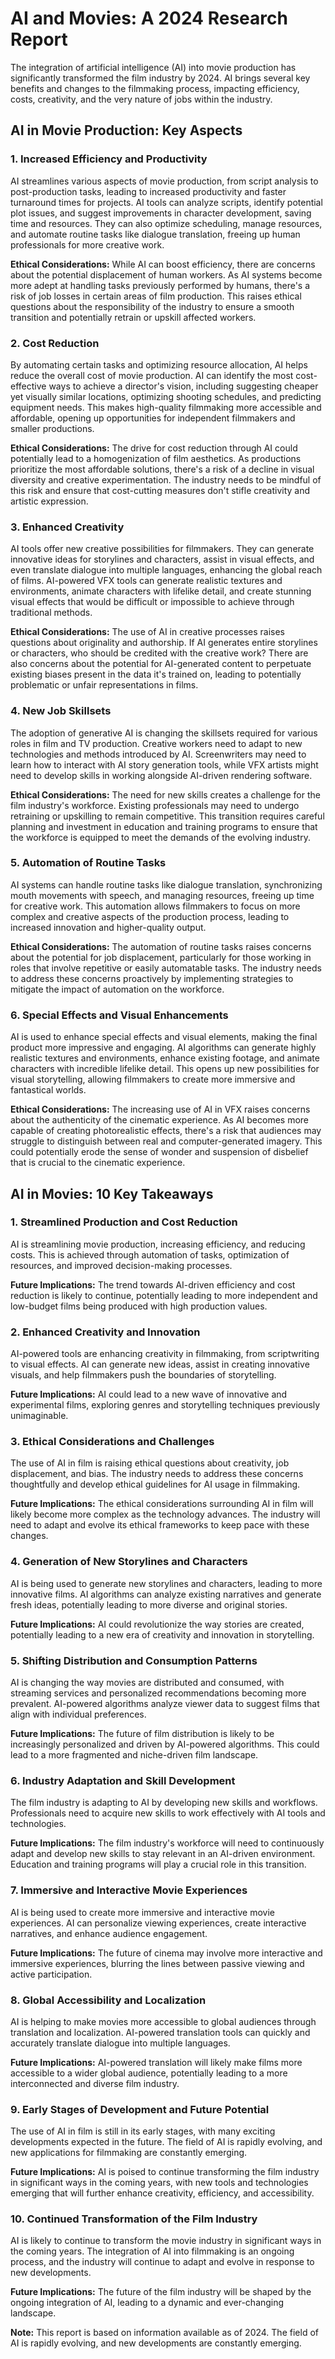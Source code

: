 # AI and Movies: A 2024 Research Report


The integration of artificial intelligence (AI) into movie production has significantly transformed the film industry by 2024. AI brings several key benefits and changes to the filmmaking process, impacting efficiency, costs, creativity, and the very nature of jobs within the industry.


## AI in Movie Production: Key Aspects


### 1. Increased Efficiency and Productivity

AI streamlines various aspects of movie production, from script analysis to post-production tasks, leading to increased productivity and faster turnaround times for projects. AI tools can analyze scripts, identify potential plot issues, and suggest improvements in character development, saving time and resources. They can also optimize scheduling, manage resources, and automate routine tasks like dialogue translation, freeing up human professionals for more creative work.

**Ethical Considerations:** While AI can boost efficiency, there are concerns about the potential displacement of human workers. As AI systems become more adept at handling tasks previously performed by humans, there's a risk of job losses in certain areas of film production. This raises ethical questions about the responsibility of the industry to ensure a smooth transition and potentially retrain or upskill affected workers.

### 2. Cost Reduction

By automating certain tasks and optimizing resource allocation, AI helps reduce the overall cost of movie production. AI can identify the most cost-effective ways to achieve a director's vision, including suggesting cheaper yet visually similar locations, optimizing shooting schedules, and predicting equipment needs. This makes high-quality filmmaking more accessible and affordable, opening up opportunities for independent filmmakers and smaller productions.

**Ethical Considerations:** The drive for cost reduction through AI could potentially lead to a homogenization of film aesthetics. As productions prioritize the most affordable solutions, there's a risk of a decline in visual diversity and creative experimentation. The industry needs to be mindful of this risk and ensure that cost-cutting measures don't stifle creativity and artistic expression.

### 3. Enhanced Creativity

AI tools offer new creative possibilities for filmmakers. They can generate innovative ideas for storylines and characters, assist in visual effects, and even translate dialogue into multiple languages, enhancing the global reach of films. AI-powered VFX tools can generate realistic textures and environments, animate characters with lifelike detail, and create stunning visual effects that would be difficult or impossible to achieve through traditional methods.

**Ethical Considerations:** The use of AI in creative processes raises questions about originality and authorship. If AI generates entire storylines or characters, who should be credited with the creative work? There are also concerns about the potential for AI-generated content to perpetuate existing biases present in the data it's trained on, leading to potentially problematic or unfair representations in films.

### 4. New Job Skillsets

The adoption of generative AI is changing the skillsets required for various roles in film and TV production. Creative workers need to adapt to new technologies and methods introduced by AI. Screenwriters may need to learn how to interact with AI story generation tools, while VFX artists might need to develop skills in working alongside AI-driven rendering software.

**Ethical Considerations:** The need for new skills creates a challenge for the film industry's workforce. Existing professionals may need to undergo retraining or upskilling to remain competitive. This transition requires careful planning and investment in education and training programs to ensure that the workforce is equipped to meet the demands of the evolving industry.

### 5. Automation of Routine Tasks

AI systems can handle routine tasks like dialogue translation, synchronizing mouth movements with speech, and managing resources, freeing up time for creative work. This automation allows filmmakers to focus on more complex and creative aspects of the production process, leading to increased innovation and higher-quality output.

**Ethical Considerations:** The automation of routine tasks raises concerns about the potential for job displacement, particularly for those working in roles that involve repetitive or easily automatable tasks. The industry needs to address these concerns proactively by implementing strategies to mitigate the impact of automation on the workforce.

### 6. Special Effects and Visual Enhancements

AI is used to enhance special effects and visual elements, making the final product more impressive and engaging. AI algorithms can generate highly realistic textures and environments, enhance existing footage, and animate characters with incredible lifelike detail. This opens up new possibilities for visual storytelling, allowing filmmakers to create more immersive and fantastical worlds.

**Ethical Considerations:**  The increasing use of AI in VFX raises concerns about the authenticity of the cinematic experience. As AI becomes more capable of creating photorealistic effects, there's a risk that audiences may struggle to distinguish between real and computer-generated imagery. This could potentially erode the sense of wonder and suspension of disbelief that is crucial to the cinematic experience.


## AI in Movies: 10 Key Takeaways


### 1. Streamlined Production and Cost Reduction

AI is streamlining movie production, increasing efficiency, and reducing costs. This is achieved through automation of tasks, optimization of resources, and improved decision-making processes.

**Future Implications:**  The trend towards AI-driven efficiency and cost reduction is likely to continue, potentially leading to more independent and low-budget films being produced with high production values.

### 2. Enhanced Creativity and Innovation

AI-powered tools are enhancing creativity in filmmaking, from scriptwriting to visual effects. AI can generate new ideas, assist in creating innovative visuals, and help filmmakers push the boundaries of storytelling.

**Future Implications:** AI could lead to a new wave of innovative and experimental films, exploring genres and storytelling techniques previously unimaginable.

### 3. Ethical Considerations and Challenges

The use of AI in film is raising ethical questions about creativity, job displacement, and bias. The industry needs to address these concerns thoughtfully and develop ethical guidelines for AI usage in filmmaking.

**Future Implications:**  The ethical considerations surrounding AI in film will likely become more complex as the technology advances. The industry will need to adapt and evolve its ethical frameworks to keep pace with these changes.

### 4. Generation of New Storylines and Characters

AI is being used to generate new storylines and characters, leading to more innovative films. AI algorithms can analyze existing narratives and generate fresh ideas, potentially leading to more diverse and original stories.

**Future Implications:** AI could revolutionize the way stories are created, potentially leading to a new era of creativity and innovation in storytelling.

### 5. Shifting Distribution and Consumption Patterns

AI is changing the way movies are distributed and consumed, with streaming services and personalized recommendations becoming more prevalent. AI-powered algorithms analyze viewer data to suggest films that align with individual preferences.

**Future Implications:** The future of film distribution is likely to be increasingly personalized and driven by AI-powered algorithms. This could lead to a more fragmented and niche-driven film landscape.

### 6. Industry Adaptation and Skill Development

The film industry is adapting to AI by developing new skills and workflows. Professionals need to acquire new skills to work effectively with AI tools and technologies.

**Future Implications:** The film industry's workforce will need to continuously adapt and develop new skills to stay relevant in an AI-driven environment. Education and training programs will play a crucial role in this transition.

### 7. Immersive and Interactive Movie Experiences

AI is being used to create more immersive and interactive movie experiences. AI can personalize viewing experiences, create interactive narratives, and enhance audience engagement.

**Future Implications:**  The future of cinema may involve more interactive and immersive experiences, blurring the lines between passive viewing and active participation.

### 8. Global Accessibility and Localization

AI is helping to make movies more accessible to global audiences through translation and localization. AI-powered translation tools can quickly and accurately translate dialogue into multiple languages.

**Future Implications:** AI-powered translation will likely make films more accessible to a wider global audience, potentially leading to a more interconnected and diverse film industry.

### 9. Early Stages of Development and Future Potential

The use of AI in film is still in its early stages, with many exciting developments expected in the future. The field of AI is rapidly evolving, and new applications for filmmaking are constantly emerging.

**Future Implications:** AI is poised to continue transforming the film industry in significant ways in the coming years, with new tools and technologies emerging that will further enhance creativity, efficiency, and accessibility.

### 10. Continued Transformation of the Film Industry

AI is likely to continue to transform the movie industry in significant ways in the coming years. The integration of AI into filmmaking is an ongoing process, and the industry will continue to adapt and evolve in response to new developments.

**Future Implications:** The future of the film industry will be shaped by the ongoing integration of AI, leading to a dynamic and ever-changing landscape.


**Note:** This report is based on information available as of 2024. The field of AI is rapidly evolving, and new developments are constantly emerging.